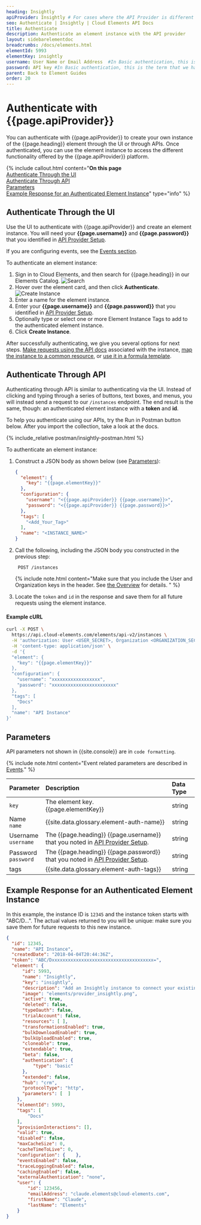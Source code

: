 ```yaml
---
heading: Insightly
apiProvider: Insightly # For cases where the API Provider is different than the element name. e;g;, ServiceNow vs. ServiceNow Oauth
seo: Authenticate | Insightly | Cloud Elements API Docs
title: Authenticate
description: Authenticate an element instance with the API provider
layout: sidebarelementdoc
breadcrumbs: /docs/elements.html
elementId: 5993
elementKey: insightly
username: User Name or Email Address  #In Basic authentication, this is the term that we have mapped to our "username" parameter
password: API key #In Basic authentication, this is the term that we have mapped to our "password" parameter
parent: Back to Element Guides
order: 20
---
```


# Authenticate with {{page.apiProvider}}

You can authenticate with {{page.apiProvider}} to create your own instance of the {{page.heading}} element through the UI or through APIs. Once authenticated, you can use the element instance to access the different functionality offered by the {{page.apiProvider}} platform.

{% include callout.html content="<strong>On this page</strong></br><a href=#authenticate-through-the-ui>Authenticate Through the UI</a></br><a href=#authenticate-through-api>Authenticate Through API</a></br><a href=#parameters>Parameters</a></br><a href=#example-response-for-an-authenticated-element-instance>Example Response for an Authenticated Element Instance</a>" type="info" %}

## Authenticate Through the UI

Use the UI to authenticate with {{page.apiProvider}} and create an element instance. You will need your **{{page.username}}**  and **{{page.password}}** that you identified in [API Provider Setup](setup.html).

If you are configuring events, see the [Events section](events.html).

To authenticate an element instance:

1. Sign in to Cloud Elements, and then search for {{page.heading}} in our Elements Catalog.
![Search](/assets/img/elements/element-search2.png)
4. Hover over the element card, and then click **Authenticate**.
![Create Instance](/assets/img/elements/authenticate-instance.gif)
5. Enter a name for the element instance.
6. Enter your  **{{page.username}}** and **{{page.password}}** that you identified in [API Provider Setup](setup.html).
9. Optionally type or select one or more Element Instance Tags to add to the authenticated element instance.
7. Click **Create Instance**.

After successfully authenticating, we give you several options for next steps. [Make requests using the API docs](/docs/guides/elements/instances.html) associated with the instance, [map the instance to a common resource](/docs/guides/common-resources/mapping.html), or [use it in a formula template](/docs/guides/formulasC2/build-template.html).

## Authenticate Through API

Authenticating through API is similar to authenticating via the UI. Instead of clicking and typing through a series of buttons, text boxes, and menus, you will instead send a request to our `/instances` endpoint. The end result is the same, though: an authenticated element instance with a  **token** and **id**.

To help you authenticate using our APIs, try the Run in Postman button below. After you import the collection, take a look at the docs.

<div>
{% include_relative postman/insightly-postman.html %}
</div>

To authenticate an element instance:

1. Construct a JSON body as shown below (see [Parameters](#parameters)):


    ```json
    {
      "element": {
        "key": "{{page.elementKey}}"
      },
      "configuration": {
        "username": "<{{page.apiProvider}} {{page.username}}>",
        "password": "<{{page.apiProvider}} {{page.password}}>"
      },
      "tags": [
        "<Add_Your_Tag>"
      ],
      "name": "<INSTANCE_NAME>"
    }
    ```

1. Call the following, including the JSON body you constructed in the previous step:

        POST /instances

    {% include note.html content="Make sure that you include the User and Organization keys in the header. See <a href=index.html#authenticating-with-cloud-elements>the Overview</a> for details. " %}

1. Locate the `token` and `id` in the response and save them for all future requests using the element instance.

#### Example cURL

```bash
curl -X POST \
  https://api.cloud-elements.com/elements/api-v2/instances \
  -H 'authorization: User <USER_SECRET>, Organization <ORGANIZATION_SECRET>' \
  -H 'content-type: application/json' \
  -d '{
  "element": {
    "key": "{{page.elementKey}}"
  },
  "configuration": {
    "username": "xxxxxxxxxxxxxxxxxx",
    "password": "xxxxxxxxxxxxxxxxxxxxxxxx"
  },
  "tags": [
    "Docs"
  ],
  "name": "API Instance"
}'
```
## Parameters

API parameters not shown in {{site.console}} are in `code formatting`.

{% include note.html content="Event related parameters are described in <a href=events.html>Events</a>." %}

| Parameter | Description   | Data Type |
| :------------- | :------------- | :------------- |
| `key` | The element key.<br>{{page.elementKey}}  | string  |
|  Name</br>`name` |  {{site.data.glossary.element-auth-name}}  | string  |
| Username</br>`username` | The {{page.heading}} {{page.username}} that you noted in [API Provider Setup](setup.html). |  string |
| Password</br>`password` | The {{page.heading}} {{page.password}} that you noted in [API Provider Setup](setup.html). | string |
| tags | {{site.data.glossary.element-auth-tags}} | string |

## Example Response for an Authenticated Element Instance

In this example, the instance ID is `12345` and the instance token starts with "ABC/D...". The actual values returned to you will be unique: make sure you save them for future requests to this new instance.

```json
{
  "id": 12345,
  "name": "API Instance",
  "createdDate": "2018-04-04T20:44:36Z",
  "token": "ABC/Dxxxxxxxxxxxxxxxxxxxxxxxxxxxxxxxxxxxxxx=",
  "element": {
      "id": 5993,
      "name": "Insightly",
      "key": "insightly",
      "description": "Add an Insightly instance to connect your existing Insightly account to the CRM hub, allowing you to manage contacts, accounts, leads, activities and users across multiple Elements. You will need your Insightly account information to add an instance.",
      "image": "elements/provider_insightly.png",
      "active": true,
      "deleted": false,
      "typeOauth": false,
      "trialAccount": false,
      "resources": [ ],
      "transformationsEnabled": true,
      "bulkDownloadEnabled": true,
      "bulkUploadEnabled": true,
      "cloneable": true,
      "extendable": true,
      "beta": false,
      "authentication": {
          "type": "basic"
      },
      "extended": false,
      "hub": "crm",
      "protocolType": "http",
      "parameters": [  ]
    },
    "elementId": 5993,
    "tags": [
        "Docs"
    ],
    "provisionInteractions": [],
    "valid": true,
    "disabled": false,
    "maxCacheSize": 0,
    "cacheTimeToLive": 0,
    "configuration": {    },
    "eventsEnabled": false,
    "traceLoggingEnabled": false,
    "cachingEnabled": false,
    "externalAuthentication": "none",
    "user": {
        "id": 123456,
        "emailAddress": "claude.elements@cloud-elements.com",
        "firstName": "Claude",
        "lastName": "Elements"
    }
}
```
